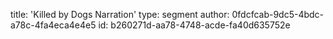title: 'Killed by Dogs Narration'
type: segment
author: 0fdcfcab-9dc5-4bdc-a78c-4fa4eca4e4e5
id: b260271d-aa78-4748-acde-fa40d635752e
